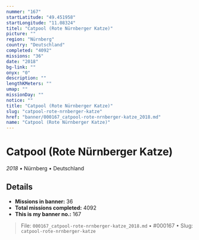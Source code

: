 ```yaml
---
nummer: "167"
startLatitude: "49.451958"
startLongitude: "11.08324"
titel: "Catpool (Rote Nürnberger Katze)"
picture: ""
region: "Nürnberg"
country: "Deutschland"
completed: "4092"
missions: "36"
date: "2018"
bg-link: ""
onyx: "0"
description: ""
lengthKMeters: ""
umap: ""
missionDay: ""
notice: ""
title: "Catpool (Rote Nürnberger Katze)"
slug: "catpool-rote-nrnberger-katze"
href: "banner/000167_catpool-rote-nrnberger-katze_2018.md"
name: "Catpool (Rote Nürnberger Katze)"
---
```

# Catpool (Rote Nürnberger Katze)

*2018* • Nürnberg • Deutschland





## Details

- **Missions in banner:** 36
- **Total missions completed:** 4092
- **This is my banner no.:** 167






> File: `000167_catpool-rote-nrnberger-katze_2018.md`
> • #000167
> • Slug: `catpool-rote-nrnberger-katze`
